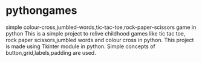 # pythongames
simple colour-cross,jumbled-words,tic-tac-toe,rock-paper-scissors game in python
This is a simple project to relive childhood games like tic tac toe, rock paper scissors,jumbled words and colour cross in python.
This project is made using Tkinter module in python.
Simple concepts of button,grid,labels,padding are used.
